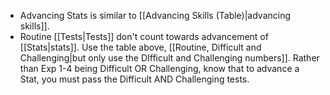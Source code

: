 - Advancing Stats is similar to [[Advancing Skills (Table)|advancing skills]].
- Routine [[Tests|Tests]] don't count towards advancement of [[Stats|stats]]. Use the table above, [[Routine, Difficult and Challenging|but only use the DIfficult and Challenging numbers]]. Rather than Exp 1-4 being Difficult OR Challenging, know that to advance a Stat, you must pass the Difficult AND Challenging tests.